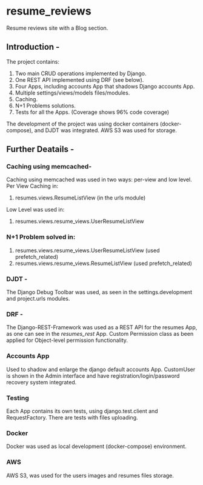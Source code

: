 # resume_reviews
Resume reviews site with a Blog section.

## Introduction -
The project contains:
1. Two main CRUD operations implemented by Django.
2. One REST API implemented using DRF (see below).
3. Four Apps, including accounts App that shadows Django accounts App.
4. Multiple settings/views/models files/modules.
5. Caching.
6. N+1 Problems solutions.
7. Tests for all the Apps. (Coverage shows 96% code coverage)

The development of the project was using docker containers (docker-compose), and DJDT was integrated.
AWS S3 was used for storage.

## Further Deatails -
### Caching using memcached-
Caching using memcached was used in two ways: per-view and low level.  
Per View Caching in:
1. resumes.views.ResumeListView (in the urls module)  

Low Level was used in:  
1. resumes.views.resume_views.UserResumeListView


### N+1 Problem solved in:
1. resumes.views.resume_views.UserResumeListView (used prefetch_related)
2. resumes.views.resume_views.ResumeListView (used prefetch_related)


### DJDT -
The Django Debug Toolbar was used, as seen in the settings.development and project.urls modules.


### DRF -
The Django-REST-Framework was used as a REST API for the resumes App, as one can see in the *resumes_rest* App.
Custom Permission class as been applied for Object-level permission functionality.

### Accounts App
Used to shadow and enlarge the django default accounts App.
CustomUser is shown in the Admin interface and have registration/login/password recovery system integrated.

### Testing
Each App contains its own tests, using django.test.client and RequestFactory.
There are tests with files uploading.

### Docker
Docker was used as local development (docker-compose) environment.

### AWS
AWS S3, was used for the users images and resumes files storage.

